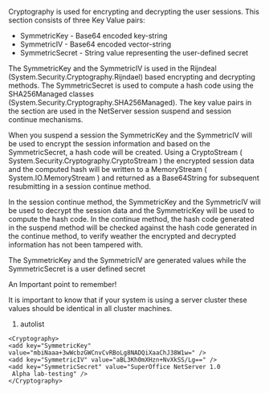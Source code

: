 <properties date="2016-05-11"
SortOrder="70"
/>

 

Cryptography is used for encrypting and decrypting the user sessions. This section consists of three Key Value pairs:

* SymmetricKey         - Base64 encoded key-string
* SymmetricIV          - Base64 encoded vector-string
* SymmetricSecret     - String value representing the user-defined secret

 

The SymmetricKey and the SymmetricIV is used in the Rijndeal (System.Security.Cryptography.Rijndael) based encrypting and decrypting methods. The SymmetricSecret is used to compute a hash code using the SHA256Managed classes (System.Security.Cryptography.SHA256Managed). The key value pairs in the section are used in the NetServer session suspend and session continue mechanisms.

When you suspend a session the SymmetricKey and the SymmetricIV will be used to encrypt the session information and based on the SymmetricSecret, a hash code will be created. Using a CryptoStream ( System.Security.Cryptography.CryptoStream ) the encrypted session data and the computed hash will be written to a MemoryStream ( System.IO.MemoryStream ) and returned as a Base64String for subsequent resubmitting in a session continue method.

In the session continue method, the SymmetricKey and the SymmetricIV will be used to decrypt the session data and the SymmetricKey will be used to compute the hash code. In the continue method, the hash code generated in the suspend method will be checked against the hash code generated in the continue method, to verify weather the encrypted and decrypted information has not been tampered with.

The SymmetricKey and the SymmetricIV are generated values while the SymmetricSecret is a user defined secret

 

An Important point to remember!

It is important to know that if your system is using a server cluster these values should be identical in all cluster machines. 

1. autolist

 

```
<Cryptography>
<add key="SymmetricKey" 
value="mbiNaaa+3wWcbzGWCnvCvRBoLg8NADQiXaaChJ38W1w=" />
<add key="SymmetricIV" value="aBL3Kh0mXHzn+NvXkSS/Lg==" />
<add key="SymmetricSecret" value="SuperOffice NetServer 1.0  
 Alpha lab-testing" />
</Cryptography>
```

 
